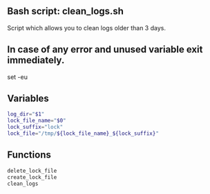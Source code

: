 ## Bash script: clean_logs.sh

Script which allows you to clean logs older than 3 days.

## In case of any error and unused variable exit immediately.
set -eu

## Variables
````bash
log_dir="$1"
lock_file_name="$0"
lock_suffix="lock"
lock_file="/tmp/${lock_file_name}_${lock_suffix}"
````

## Functions
````bash
delete_lock_file
create_lock_file
clean_logs
````

